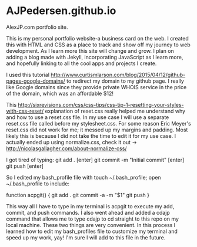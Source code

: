 # AJPedersen.github.io
AlexJP.com portfolio site.

This is my personal portfolio website-a business card on the web. I created this with HTML and CSS as a place to track and show off my journey to web development. As I learn more this site will change and grow. I plan on adding a blog made with Jekyll, incorporating JavaScript as I learn more, and hopefully linking to all the cool apps and projects I create.

I used this tutorial http://www.curtismlarson.com/blog/2015/04/12/github-pages-google-domains/ to redirect my domain to my github page. I really like Google domains since they provide private WHOIS service in the price of the domain, which was an affordable $12!

This http://sixrevisions.com/css/css-tips/css-tip-1-resetting-your-styles-with-css-reset/ explanation of reset.css really helped me understand why and how to use a reset.css file. In my use case I will use a separate reset.css file called before my stylesheet.css. For some reason Eric Meyer's reset.css did not work for me; it messed up my margins and padding. Most likely this is because I did not take the time to edit it for my use case. I actually ended up using normalize.css, check it out -> http://nicolasgallagher.com/about-normalize-css/

I got tired of typing:
git add .
[enter]
git commit -m "Initial commit"
[enter]
git push
[enter]

So I edited my bash_profile file with touch ~/.bash_profile; open ~/.bash_profile to include:

function acpgit() {
    git add .
    git commit -a -m "$1"
    git push
}

This way all I have to type in my terminal is acpgit to execute my add, commit, and push commands. I also went ahead and added a cdajp command that allows me to type cdajp to cd straight to this repo on my local machine. These two things are very convenient. In this process I learned how to edit my bash_profiles file to customize my terminal and speed up my work, yay! I'm sure I will add to this file in the future.

